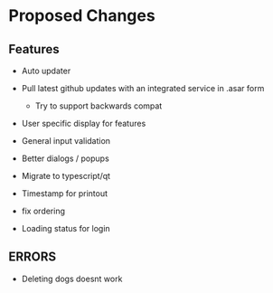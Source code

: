 # Proposed Changes  

## Features  

- Auto updater  
- Pull latest github updates with an integrated service in .asar form  
  - Try to support backwards compat  

- User specific display for features  

- General input validation  
- Better dialogs / popups  

- Migrate to typescript/qt  

- Timestamp for printout  

- fix ordering  

- Loading status for login

## ERRORS  

- Deleting dogs doesnt work

